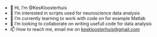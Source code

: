 - 👋 Hi, I’m @KesKloosterhuis
- 👀 I’m interested in scripts used for neuroscience data analysis
- 🌱 I’m currently learning to work with code on for example Matlab
- 💞️ I’m looking to collaborate on writing usefull code for data analysis
- 📫 How to reach me, email me on keskloosterhuis@gmail.com

<!---
KesKloosterhuis/KesKloosterhuis is a ✨ special ✨ repository because its `README.md` (this file) appears on your GitHub profile.
You can click the Preview link to take a look at your changes.
--->
